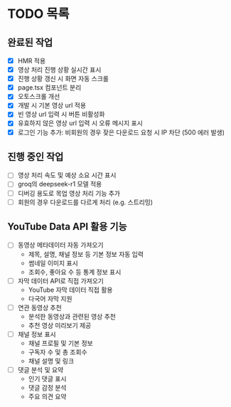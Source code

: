 # TODO 목록

## 완료된 작업
- [x] HMR 적용
- [x] 영상 처리 진행 상황 실시간 표시
- [x] 진행 상황 갱신 시 화면 자동 스크롤
- [x] page.tsx 컴포넌트 분리
- [x] 오토스크롤 개선
- [x] 개발 시 기본 영상 url 적용
- [x] 빈 영상 url 입력 시 버튼 비활성화
- [x] 유효하지 않은 영상 url 입력 시 오류 메시지 표시
- [x] 로그인 기능 추가: 비회원의 경우 잦은 다운로드 요청 시 IP 차단 (500 에러 발생)

## 진행 중인 작업
- [ ] 영상 처리 속도 및 예상 소요 시간 표시
- [ ] groq의 deepseek-r1 모델 적용
- [ ] 디버깅 용도로 목업 영상 처리 기능 추가
- [ ] 회원의 경우 다운로드를 다르게 처리 (e.g. 스트리밍)

## YouTube Data API 활용 기능
- [ ] 동영상 메타데이터 자동 가져오기
  - 제목, 설명, 채널 정보 등 기본 정보 자동 입력
  - 썸네일 이미지 표시
  - 조회수, 좋아요 수 등 통계 정보 표시
- [ ] 자막 데이터 API로 직접 가져오기
  - YouTube 자막 데이터 직접 활용
  - 다국어 자막 지원
- [ ] 연관 동영상 추천
  - 분석한 동영상과 관련된 영상 추천
  - 추천 영상 미리보기 제공
- [ ] 채널 정보 표시
  - 채널 프로필 및 기본 정보
  - 구독자 수 및 총 조회수
  - 채널 설명 및 링크
- [ ] 댓글 분석 및 요약
  - 인기 댓글 표시
  - 댓글 감정 분석
  - 주요 의견 요약
